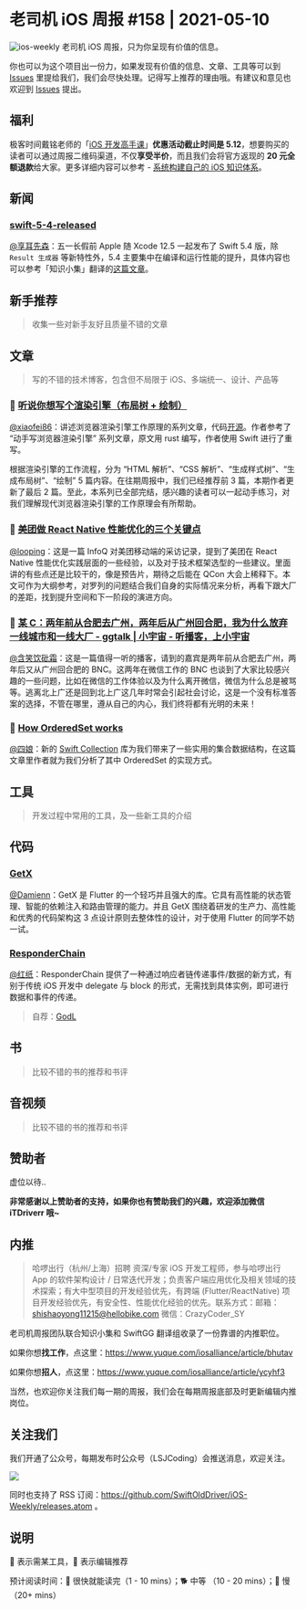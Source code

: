 # 老司机 iOS 周报 #158 | 2021-05-10

![ios-weekly](https://github.com/SwiftOldDriver/iOS-Weekly/blob/master/assets/ios-weekly.png?raw=true)
老司机 iOS 周报，只为你呈现有价值的信息。

你也可以为这个项目出一份力，如果发现有价值的信息、文章、工具等可以到 [Issues](https://github.com/SwiftOldDriver/iOS-Weekly/issues) 里提给我们，我们会尽快处理。记得写上推荐的理由哦。有建议和意见也欢迎到 [Issues](https://github.com/SwiftOldDriver/iOS-Weekly/issues) 提出。

## 福利

极客时间戴铭老师的「[iOS 开发高手课](https://time.geekbang.org/column/intro/100024501?code=0eTznNzpAbVisw%2FesJ9iM9iraIX21mfPuPgxm1jY5tI%3D)」**优惠活动截止时间是 5.12**，想要购买的读者可以通过周报二维码渠道，不仅**享受半价**，而且我们会将官方返现的 **20 元全额退款**给大家。更多详细内容可以参考 - [系统构建自己的 iOS 知识体系](https://mp.weixin.qq.com/s?__biz=MzI2NTAxMzg2MA==&tempkey=MTExMl9EcWloZVlNQyt6MjA1NS9pUEVtQ2RIY2JwcE1nQV9HeERVVkJBZk0zTVZjb2dCLUZaZEtsT1M3aFFCcURwM3ZJLU85OWVzYm9fei1UcnJRN2tDOVNFcGdkdDVoMElpcC1sMXNkd21LeWZaSEJWalRGNkQ2d25Bb012MWYxa2dnRmxGWFNWeGd6N0lCbk9rV1AxcWJRRW42X1Y3c3hEZW40M194c05Bfn4%3D&chksm=6aa285285dd50c3ef2fed31f056abbd0e6b0b9f0512b8ff8ec2e1560716fda253d1c28ecf600#rd)。

## 新闻

### [swift-5-4-released](https://swift.org/blog/swift-5-4-released/)
[@享耳先森](https://github.com/iblacksun)：五一长假前 Apple 随 Xcode 12.5 一起发布了 Swift 5.4 版，除 `Result 生成器` 等新特性外，5.4 主要集中在编译和运行性能的提升，具体内容也可以参考「知识小集」翻译的[这篇文章](https://mp.weixin.qq.com/s/CKx-UhzBkhDMDvDbzjX09g)。

## 新手推荐

> 收集一些对新手友好且质量不错的文章

## 文章

> 写的不错的技术博客，包含但不局限于 iOS、多端统一、设计、产品等

### 🐢 [听说你想写个渲染引擎（布局树 + 绘制）](https://mp.weixin.qq.com/s?__biz=Mzg4MjU2Mzc1MQ==&mid=2247485323&idx=1&sn=af965b57deaa2aabdd990348f7aa09ce&chksm=cf558843f822015544defa0c6af508642c840fc53f418c80d37b1af9b0018144b5139d6162f5&token=1028691144&lang=zh_CN#rd)

[@xiaofei86](https://github.com/xiaofei86)：讲述浏览器渲染引擎工作原理的系列文章，代码[开源](https://github.com/silan-liu/tiny-web-render-engine-swift)。作者参考了 “动手写浏览器渲染引擎” 系列文章，原文用 rust 编写，作者使用 Swift 进行了重写。

根据渲染引擎的工作流程，分为 “HTML 解析”、“CSS 解析”、“生成样式树”、“生成布局树”、“绘制” 5 篇内容。在往期周报中，我们已经推荐前 3 篇，本期作者更新了最后 2 篇。至此，本系列已全部完结，感兴趣的读者可以一起动手练习，对我们理解现代浏览器渲染引擎的工作原理会有所帮助。

### 🐎 [美团做 React Native 性能优化的三个关键点](https://mp.weixin.qq.com/s/2D2l7NF0kmwAkfCI_PbZug)

[@looping](https://github.com/looping)：这是一篇 InfoQ 对美团移动端的采访记录，提到了美团在 React Native 性能优化实践层面的一些经验，以及对于技术框架选型的一些建议。里面讲的有些点还是比较干的，像是预告片，期待之后能在 QCon 大会上稀释下。本文可作为大纲参考，对罗列的问题结合我们自身的实际情况来分析，再看下跟大厂的差距，找到提升空间和下一阶段的演进方向。


 ### 🐢 [某 C：两年前从合肥去广州，两年后从广州回合肥，我为什么放弃一线城市和一线大厂 - ggtalk | 小宇宙 - 听播客，上小宇宙 ](https://www.xiaoyuzhoufm.com/episode/6087ff41d99c5b06d55584f7?s=eyJ1IjoiNWU3ZDRiZTBhMmYyZTUwM2NlYzQzZTM3IiwiZCI6MX0%3D)
 
 [@含笑饮砒霜](https://weibo.com/chinafishnews/)：这是一篇值得一听的播客，请到的嘉宾是两年前从合肥去广州，两年后又从广州回合肥的 BNC。这两年在微信工作的 BNC 也谈到了大家比较感兴趣的一些问题，比如在微信的工作体验以及为什么离开微信，微信为什么总是被骂等。逃离北上广还是回到北上广这几年时常会引起社会讨论，这是一个没有标准答案的选择，不管在哪里，遵从自己的内心，我们终将都有光明的未来！
 
### 🐎 [How OrderedSet works](https://oleb.net/2021/ordered-set/)

[@四娘](https://kemchenj.github.io/)：新的 [Swift Collection](https://swift.org/blog/swift-collections/) 库为我们带来了一些实用的集合数据结构，在这篇文章里作者就为我们分析了其中 OrderedSet 的实现方式。

## 工具

> 开发过程中常用的工具，及一些新工具的介绍

## 代码

### [GetX](https://github.com/jonataslaw/getx)

[@Damienn](https://github.com/ZengyiMa)：GetX 是 Flutter 的一个轻巧并且强大的库。它具有高性能的状态管理、智能的依赖注入和路由管理的能力。并且 GetX 围绕着研发的生产力、高性能和优秀的代码架构这 3 点设计原则去整体性的设计，对于使用 Flutter 的同学不妨一试。

### [ResponderChain](https://github.com/GodL/ResponderChain)

[@红纸](https://github.com/nianran)：ResponderChain 提供了一种通过响应者链传递事件/数据的新方式，有别于传统 iOS 开发中 delegate 与 block 的形式，无需找到具体实例，即可进行数据和事件的传递。

> 自荐：[GodL](https://github.com/GodL)


## 书

> 比较不错的书的推荐和书评

## 音视频

> 比较不错的书的推荐和书评

## 赞助者

虚位以待..

**非常感谢以上赞助者的支持，如果你也有赞助我们的兴趣，欢迎添加微信 iTDriverr 哦~**

## 内推

> 哈啰出行（杭州/上海）招聘 资深/专家 iOS 开发工程师，参与哈啰出行 App 的软件架构设计 / 日常迭代开发；负责客户端应用优化及相关领域的技术探索；有大中型项目的开发经验优先，有跨端 (Flutter/ReactNative) 项目开发经验优先，有安全性、性能优化经验的优先。联系方式：邮箱：shishaoyong11215@hellobike.com 微信：CrazyCoder_SY

老司机周报团队联合知识小集和 SwiftGG 翻译组收录了一份靠谱的内推职位。

如果你想**找工作**，点这里：https://www.yuque.com/iosalliance/article/bhutav

如果你想**招人**，点这里：https://www.yuque.com/iosalliance/article/ycyhf3

当然，也欢迎你关注我们每一期的周报，我们会在每期周报底部及时更新编辑内推岗位。

## 关注我们

我们开通了公众号，每期发布时公众号（LSJCoding）会推送消息，欢迎关注。

![](https://github.com/SwiftOldDriver/iOS-Weekly/blob/master/assets/qrcode_for_wechat.jpg?raw=true)

同时也支持了 RSS 订阅：https://github.com/SwiftOldDriver/iOS-Weekly/releases.atom 。

## 说明

🚧 表示需某工具，🌟 表示编辑推荐

预计阅读时间：🐎 很快就能读完（1 - 10 mins）；🐕 中等 （10 - 20 mins）；🐢 慢（20+ mins）
